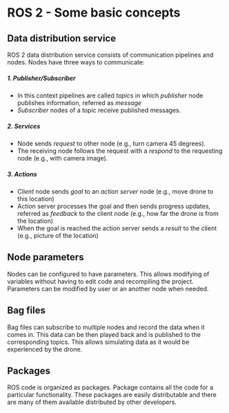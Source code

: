 # ROS 2 - Some basic concepts



## Data distribution service

ROS 2 data distribution service consists of communication pipelines and nodes. 
Nodes have three ways to communicate:
  ##### 1. Publisher/Subscriber
  - In this context pipelines are called *topics* in which *publisher* node publishes information, referred as *message*
  - *Subscriber* nodes of a topic receive published messages.
  ##### 2. Services
  - Node sends *request* to other node (e.g., turn camera 45 degrees).
  - The receiving node follows the request with a *respond* to the requesting node (e.g., with camera image).
  ##### 3. Actions
  - *Client* node sends *goal* to an *action server* node (e.g., move drone to this location)
  - Action server processes the goal and then sends progress updates, referred as *feedback*
    to the client node (e.g., how far the drone is from the location)
  - When the goal is reached the action server sends a *result* to the client (e.g., picture of the location)

## Node parameters

Nodes can be configured to have parameters. This allows modifying of variables without having to edit code 
and recompiling the project. Parameters can be modified by user or an another node when needed.

## Bag files

Bag files can subscribe to multiple nodes and record the data when it comes in.
This data can be then played back and is published to the corresponding topics.
This allows simulating data as it would be experienced by the drone.

## Packages

ROS code is organized as packages. Package contains all the code for a particular functionality. 
These packages are easily distributable and there are many of them available distributed by other developers.
